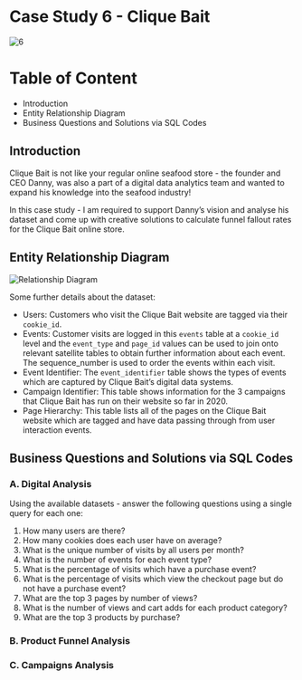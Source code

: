 # Case Study 6 - Clique Bait

![6](https://github.com/lanhoang82/8-Week-SQL-Challenge/assets/47191803/eb17e82b-c8fa-4623-821b-2c82dd9097af)


# Table of Content
- Introduction
- Entity Relationship Diagram
- Business Questions and Solutions via SQL Codes

## Introduction
Clique Bait is not like your regular online seafood store - the founder and CEO Danny, was also a part of a digital data analytics team and wanted to expand his knowledge into the seafood industry!

In this case study - I am required to support Danny’s vision and analyse his dataset and come up with creative solutions to calculate funnel fallout rates for the Clique Bait online store.

## Entity Relationship Diagram

![Relationship Diagram](https://github.com/lanhoang82/8-Week-SQL-Challenge/assets/47191803/159be58e-a379-4869-8263-3210cfd7ca6d)

Some further details about the dataset:
- Users: Customers who visit the Clique Bait website are tagged via their `cookie_id`.
- Events: Customer visits are logged in this `events` table at a `cookie_id` level and the `event_type` and `page_id` values can be used to join onto relevant satellite tables to obtain further information about each event. The sequence_number is used to order the events within each visit.
- Event Identifier: The `event_identifier` table shows the types of events which are captured by Clique Bait’s digital data systems.
- Campaign Identifier: This table shows information for the 3 campaigns that Clique Bait has run on their website so far in 2020.
- Page Hierarchy: This table lists all of the pages on the Clique Bait website which are tagged and have data passing through from user interaction events.

## Business Questions and Solutions via SQL Codes

### A. Digital Analysis

Using the available datasets - answer the following questions using a single query for each one:

1. How many users are there?
2. How many cookies does each user have on average?
3. What is the unique number of visits by all users per month?
4. What is the number of events for each event type?
5. What is the percentage of visits which have a purchase event?
6. What is the percentage of visits which view the checkout page but do not have a purchase event?
7. What are the top 3 pages by number of views?
8. What is the number of views and cart adds for each product category?
9. What are the top 3 products by purchase?

### B. Product Funnel Analysis

### C. Campaigns Analysis









